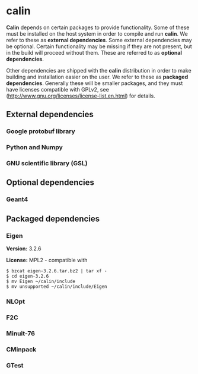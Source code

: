# calin #

__Calin__ depends on certain packages to provide functionality. Some of these must be installed on the host system in order to compile and run __calin__. We refer to these as **external dependencies**. Some external dependencies may be optional. Certain functionality may be missing if they are not present, but in the build will proceed without them. These are referred to as **optional dependencies**.

Other dependencies are shipped with the __calin__ distribution in order to make building and installation easier on the user. We refer to these as **packaged dependencies**. Generally these will be smaller packages, and they must have licenses compatible with GPLv2, see (http://www.gnu.org/licenses/license-list.en.html) for details.
 
## External dependencies ##

### Google protobuf library ###

### Python and Numpy ###

### GNU scientific library (GSL) ###

## Optional dependencies ##

### Geant4 ###

## Packaged dependencies ##

### Eigen ###

**Version:** 3.2.6

**License:** MPL2 -  compatible with 

    $ bzcat eigen-3.2.6.tar.bz2 | tar xf -
    $ cd eigen-3.2.6
	$ mv Eigen ~/calin/include
	$ mv unsupported ~/calin/include/Eigen

### NLOpt ###

### F2C ###

### Minuit-76 ###

### CMinpack ###

### GTest ###
